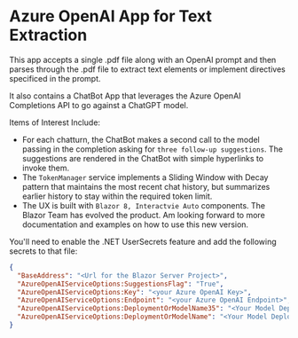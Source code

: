 # Azure OpenAI App for Text Extraction

This app accepts a single .pdf file along with an OpenAI prompt and then parses through the .pdf file to extract text elements or implement directives specificed in the prompt.

It also contains a ChatBot App that leverages the Azure OpenAI Completions API to go against a ChatGPT model.

Items of Interest Include: 

- For each chatturn, the ChatBot makes a second call to the model passing in the completion asking for `three follow-up suggestions`. The suggestions are rendered in the ChatBot with simple hyperlinks to invoke them.
- The `TokenManager` service implements a Sliding Window with Decay pattern that maintains the most recent chat history, but summarizes earlier history to stay within the required token limit.
- The UX is built with `Blazor 8, Interactvie Auto` components. The Blazor Team has evolved the product. Am looking forward to more documentation and examples on how to use this new version. 

You'll need to enable the .NET UserSecrets feature and add the following secrets to that file:

```json
{
  "BaseAddress": "<Url for the Blazor Server Project>",
  "AzureOpenAIServiceOptions:SuggestionsFlag": "True",
  "AzureOpenAIServiceOptions:Key": "<your Azure OpenAI Key>",
  "AzureOpenAIServiceOptions:Endpoint": "<your Azure OpenAI Endpoint>",
  "AzureOpenAIServiceOptions:DeploymentOrModelName35": "<Your Model Deployment Name for gpt-35-turbo>",
  "AzureOpenAIServiceOptions:DeploymentOrModelName": "<Your Model Deployment Name for  gpt-4>"
}
```